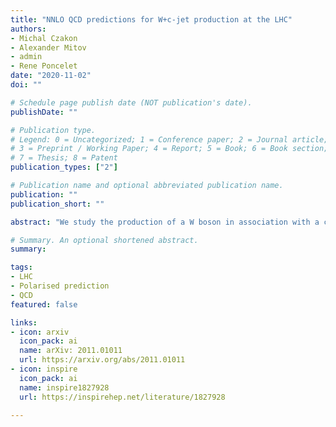 ```yaml
---
title: "NNLO QCD predictions for W+c-jet production at the LHC"
authors:
- Michal Czakon
- Alexander Mitov
- admin
- Rene Poncelet
date: "2020-11-02"
doi: ""

# Schedule page publish date (NOT publication's date).
publishDate: ""

# Publication type.
# Legend: 0 = Uncategorized; 1 = Conference paper; 2 = Journal article;
# 3 = Preprint / Working Paper; 4 = Report; 5 = Book; 6 = Book section;
# 7 = Thesis; 8 = Patent
publication_types: ["2"]

# Publication name and optional abbreviated publication name.
publication: ""
publication_short: ""

abstract: "We study the production of a W boson in association with a c-jet at the LHC. We calculate, for the first time, the complete set of NNLO QCD corrections to the dominant CKM-diagonal contribution to this process. Both signatures, pp → μ+νjc and pp → μ-νjc are considered. We present predictions for fiducial cross sections and differential distributions for each one of the two signatures as well as for their ratio. The theoretical predictions are compared with ATLAS measurements at 7 TeV. The results of this work are essential for the precision description of associated heavy flavor production at hadron colliders and for the determination of the strange-quark content of the proton from LHC data in NNLO QCD."

# Summary. An optional shortened abstract.
summary: 

tags:
- LHC
- Polarised prediction
- QCD
featured: false

links:
- icon: arxiv
  icon_pack: ai
  name: arXiv: 2011.01011
  url: https://arxiv.org/abs/2011.01011
- icon: inspire
  icon_pack: ai
  name: inspire1827928
  url: https://inspirehep.net/literature/1827928
  
---
```

